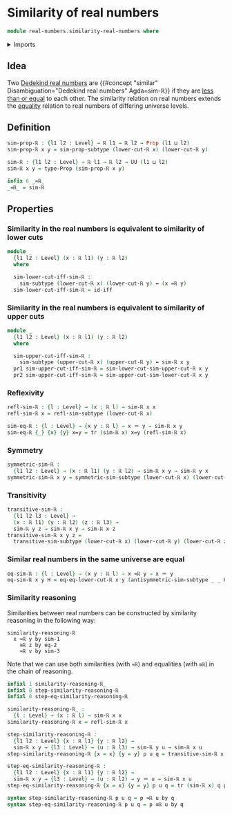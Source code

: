 # Similarity of real numbers

```agda
module real-numbers.similarity-real-numbers where
```

<details><summary>Imports</summary>

```agda
open import elementary-number-theory.strict-inequality-rational-numbers

open import foundation.dependent-pair-types
open import foundation.disjunction
open import foundation.empty-types
open import foundation.function-types
open import foundation.identity-types
open import foundation.logical-equivalences
open import foundation.powersets
open import foundation.propositions
open import foundation.transport-along-identifications
open import foundation.universe-levels

open import order-theory.large-posets
open import order-theory.similarity-of-elements-large-posets

open import real-numbers.dedekind-real-numbers
```

</details>

## Idea

Two [Dedekind real numbers](real-numbers.dedekind-real-numbers.md) are
{{#concept "similar" Disambiguation="Dedekind real numbers" Agda=sim-ℝ}} if they
are [less than or equal](real-numbers.inequality-real-numbers.md) to each other.
The similarity relation on real numbers extends the
[equality](foundation-core.identity-types.md) relation to real numbers of
differing universe levels.

## Definition

```agda
sim-prop-ℝ : {l1 l2 : Level} → ℝ l1 → ℝ l2 → Prop (l1 ⊔ l2)
sim-prop-ℝ x y = sim-prop-subtype (lower-cut-ℝ x) (lower-cut-ℝ y)

sim-ℝ : {l1 l2 : Level} → ℝ l1 → ℝ l2 → UU (l1 ⊔ l2)
sim-ℝ x y = type-Prop (sim-prop-ℝ x y)

infix 6 _≈ℝ_
_≈ℝ_ = sim-ℝ
```

## Properties

### Similarity in the real numbers is equivalent to similarity of lower cuts

```agda
module _
  {l1 l2 : Level} (x : ℝ l1) (y : ℝ l2)
  where

  sim-lower-cut-iff-sim-ℝ :
    sim-subtype (lower-cut-ℝ x) (lower-cut-ℝ y) ↔ (x ≈ℝ y)
  sim-lower-cut-iff-sim-ℝ = id-iff
```

### Similarity in the real numbers is equivalent to similarity of upper cuts

```agda
module _
  {l1 l2 : Level} (x : ℝ l1) (y : ℝ l2)
  where

  sim-upper-cut-iff-sim-ℝ :
    sim-subtype (upper-cut-ℝ x) (upper-cut-ℝ y) ↔ sim-ℝ x y
  pr1 sim-upper-cut-iff-sim-ℝ = sim-lower-cut-sim-upper-cut-ℝ x y
  pr2 sim-upper-cut-iff-sim-ℝ = sim-upper-cut-sim-lower-cut-ℝ x y
```

### Reflexivity

```agda
refl-sim-ℝ : {l : Level} → (x : ℝ l) → sim-ℝ x x
refl-sim-ℝ x = refl-sim-subtype (lower-cut-ℝ x)

sim-eq-ℝ : {l : Level} → {x y : ℝ l} → x ＝ y → sim-ℝ x y
sim-eq-ℝ {_} {x} {y} x=y = tr (sim-ℝ x) x=y (refl-sim-ℝ x)
```

### Symmetry

```agda
symmetric-sim-ℝ :
  {l1 l2 : Level} → (x : ℝ l1) (y : ℝ l2) → sim-ℝ x y → sim-ℝ y x
symmetric-sim-ℝ x y = symmetric-sim-subtype (lower-cut-ℝ x) (lower-cut-ℝ y)
```

### Transitivity

```agda
transitive-sim-ℝ :
  {l1 l2 l3 : Level} →
  (x : ℝ l1) (y : ℝ l2) (z : ℝ l3) →
  sim-ℝ y z → sim-ℝ x y → sim-ℝ x z
transitive-sim-ℝ x y z =
  transitive-sim-subtype (lower-cut-ℝ x) (lower-cut-ℝ y) (lower-cut-ℝ z)
```

### Similar real numbers in the same universe are equal

```agda
eq-sim-ℝ : {l : Level} → (x y : ℝ l) → x ≈ℝ y → x ＝ y
eq-sim-ℝ x y H = eq-eq-lower-cut-ℝ x y (antisymmetric-sim-subtype _ _ H)
```

### Similarity reasoning

Similarities between real numbers can be constructed by similarity reasoning in
the following way:

```text
similarity-reasoning-ℝ
  x ≈ℝ y by sim-1
    ≅ℝ z by eq-2
    ≈ℝ v by sim-3
```

Note that we can use both similarities (with `≈ℝ`) and equalities (with `≅ℝ`) in
the chain of reasoning.

```agda
infixl 1 similarity-reasoning-ℝ_
infixl 0 step-similarity-reasoning-ℝ
infixl 0 step-eq-similarity-reasoning-ℝ

similarity-reasoning-ℝ_ :
  {l : Level} → (x : ℝ l) → sim-ℝ x x
similarity-reasoning-ℝ x = refl-sim-ℝ x

step-similarity-reasoning-ℝ :
  {l1 l2 : Level} {x : ℝ l1} {y : ℝ l2} →
  sim-ℝ x y → {l3 : Level} → (u : ℝ l3) → sim-ℝ y u → sim-ℝ x u
step-similarity-reasoning-ℝ {x = x} {y = y} p u q = transitive-sim-ℝ x y u q p

step-eq-similarity-reasoning-ℝ :
  {l1 l2 : Level} {x : ℝ l1} {y : ℝ l2} →
  sim-ℝ x y → {l3 : Level} → (u : ℝ l2) → y ＝ u → sim-ℝ x u
step-eq-similarity-reasoning-ℝ {x = x} {y = y} p u q = tr (sim-ℝ x) q p

syntax step-similarity-reasoning-ℝ p u q = p ≈ℝ u by q
syntax step-eq-similarity-reasoning-ℝ p u q = p ≅ℝ u by q
```
